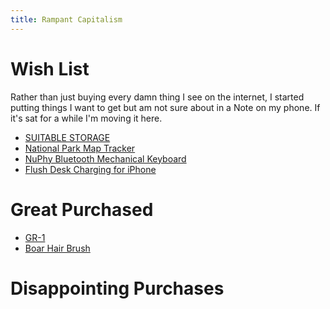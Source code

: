 ```yaml
---
title: Rampant Capitalism
---
```


# Wish List

Rather than just buying every damn thing I see on the internet, I started putting things I want to get but am not sure about in a Note on my phone. If it's sat for a while I'm moving it here.

- [SUITABLE STORAGE](https://fieldnotesbrand.com/products/archival-wooden-box)
- [National Park Map Tracker](https://www.etsy.com/listing/1210940154/large-custom-national-park-map-tracker)
- [NuPhy Bluetooth Mechanical Keyboard](https://nuphy.com/products/air75)
- [Flush Desk Charging for iPhone](https://www.etsy.com/listing/922288165/ms0-magsafe-flush-mount-insert-various)

# Great Purchased

- [GR-1]()
- [Boar Hair Brush]()

# Disappointing Purchases
